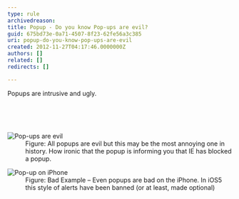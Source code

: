 ```yaml
---
type: rule
archivedreason: 
title: Popup - Do you know Pop-ups are evil?
guid: 675bd73e-0a71-4507-8f23-62fe56a3c385
uri: popup-do-you-know-pop-ups-are-evil
created: 2012-11-27T04:17:46.0000000Z
authors: []
related: []
redirects: []

---
```



<p>Popups are intrusive and ugly.</p>
<br><excerpt class='endintro'></excerpt><br>
​<dl class="image"><dt><img alt="Pop-ups are evil" src="http&#58;//www.ssw.com.au/ssw/Standards/Rules/Images/popup-evil.jpg" /></dt>
<dd>Figure&#58; All popups are evil but this may be the most annoying one in history. How ironic that the popup is informing you that IE has blocked a popup.</dd></dl>
<dl class="badImage"><dt><img alt="Pop-up on iPhone" src="http&#58;//www.ssw.com.au/ssw/Standards/Rules/Images/iphone-popup.jpg" /></dt>
<dd>Figure&#58; Bad Example – Even popups are bad on the iPhone. In iOS5 this style of alerts have been banned (or at least, made optional)</dd></dl>



